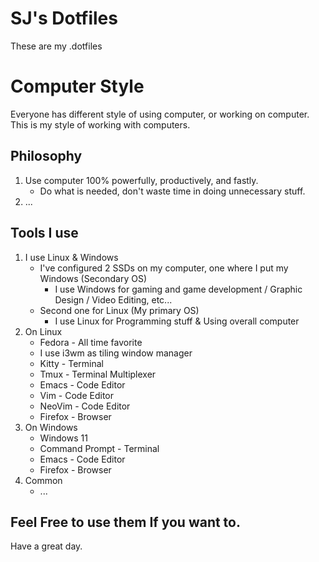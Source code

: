 # SJ's Dotfiles
These are my .dotfiles

# Computer Style
Everyone has different style of using computer, or working on computer.
This is my style of working with computers.

## Philosophy
1. Use computer 100% powerfully, productively, and fastly.
    - Do what is needed, don't waste time in doing unnecessary stuff.
2. ...

## Tools I use
1. I use Linux & Windows
    - I've configured 2 SSDs on my computer, one where I put my Windows (Secondary OS)
        - I use Windows for gaming and game development / Graphic Design / Video Editing, etc...
    - Second one for Linux (My primary OS)
        - I use Linux for Programming stuff & Using overall computer
2. On Linux
    - Fedora - All time favorite
    - I use i3wm as tiling window manager
    - Kitty - Terminal
    - Tmux - Terminal Multiplexer
    - Emacs - Code Editor
    - Vim - Code Editor
    - NeoVim - Code Editor
    - Firefox - Browser
3. On Windows
    - Windows 11
    - Command Prompt - Terminal
    - Emacs - Code Editor
    - Firefox - Browser
4. Common
    - ...

## Feel Free to use them If you want to.
Have a great day.




